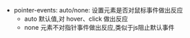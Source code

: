 - pointer-events: auto/none: 设置元素是否对鼠标事件做出反应
  - auto 默认值,对 hover、click 做出反应
  - none 元素不对指针事件做出反应,类似于js阻止默认事件